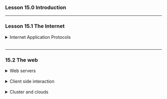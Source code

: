 ### Lesson 15.0 Introduction

---

### Lesson 15.1 The Internet

<details>
  <summary>Internet Application Protocols</summary>

Internet communication relies on multiple protocol layers.
The `application layer` focuses on what data is send an how it's used. Common Internet applications like `email`, `web browsing` and `voice over IP (VoIP)` use different protocols.

- `Email` uses `SMTP` (to send) , `POP/IMAP` (to fetch) and may also use `HTTP` for webmail.
- `VoIP` (e.g Skype) offten starts with a server to connect usesr, then switches to peer-to-peer connection
- `Web browsing` uses `HTTP/HTTPS`, where browsers (clients) request pages from servers using `URL's`
- URLs are translated to IP addresses by the `DNS` protocol, which uses `UDP` die to its simple request-reply format.

</br>

</details>

</br>

---

### 15.2 The web

<details>
  <summary>Web servers</summary>

</br>

Web pages are delivered using the HTTP protocol, where `clients request` and `servers respond` with HTML.

Originallt, URL's pointed directly to `static HTML files` on a server.
Today, most websites are `dynamic`, meaning pages are generated on request using:

- `Templates` for layout and design
- `Databases` for content like titles or user progress
- `Assets` (e.g videos, images) stored as separate files.

Many modern websites use scripts (lik PHO) or `routing engines` to interpret URLs and create pages dynamically. The routing engines determines which template and data to use, and a `templating engine `builds the final HTML pagfe for the browser.

</br>

</details>

</br>

<details>
  <summary>Client side interaction</summary>

</br>

Modern websites are interactive, not just static pages. `Early interaction` used simple `links`, but today's features (like video controls) require `client-side interaction`, handled in the browser using `JS`.

JS has evolved to handle more advanced tasks, like `client-side templating`, where the browser receives a `template` and `data` separately and combines them into a web page.
This makes websites faster and more responsive.

</br>

</details>

</br>

<details>
  <summary>Cluster and clouds</summary>

Modern web servers are rarely single computers - they are usually `clusters` of multiple machines sharing tasks like routing and databse access. A single physical server can host many webistes using virtual servers, implemented as either:

- Hypertext Transfer Protocol (HTTP)
- Uniform Resource Locator (URL)

</br>

</br>

</details>

</br>
